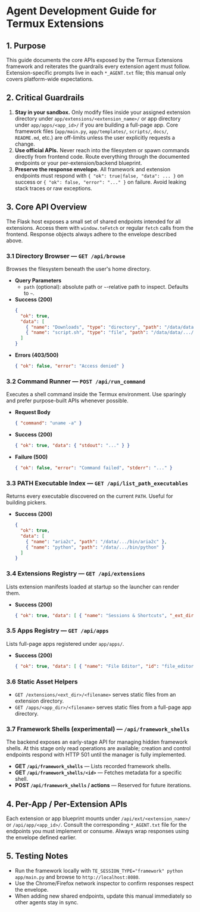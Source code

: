 # Agent Development Guide for Termux Extensions

## 1. Purpose

This guide documents the core APIs exposed by the Termux Extensions framework and reiterates the guardrails every extension agent must follow. Extension-specific prompts live in each `*_AGENT.txt` file; this manual only covers platform-wide expectations.

## 2. Critical Guardrails

1. **Stay in your sandbox.** Only modify files inside your assigned extension directory under `app/extensions/<extension_name>/` or app directory under `app/apps/<app_id>/` if you are building a full-page app. Core framework files (`app/main.py`, `app/templates/`, `scripts/`, `docs/`, `README.md`, etc.) are off-limits unless the user explicitly requests a change.
2. **Use official APIs.** Never reach into the filesystem or spawn commands directly from frontend code. Route everything through the documented endpoints or your per-extension/backend blueprint.
3. **Preserve the response envelope.** All framework and extension endpoints must respond with `{ "ok": true|false, "data": ... }` on success or `{ "ok": false, "error": "..." }` on failure. Avoid leaking stack traces or raw exceptions.

## 3. Core API Overview

The Flask host exposes a small set of shared endpoints intended for all extensions. Access them with `window.teFetch` or regular `fetch` calls from the frontend. Response objects always adhere to the envelope described above.

### 3.1 Directory Browser — `GET /api/browse`
Browses the filesystem beneath the user's home directory.

- **Query Parameters**
  - `path` (optional): absolute path or `~`-relative path to inspect. Defaults to `~`.
- **Success (200)**
  ```json
  {
    "ok": true,
    "data": [
      { "name": "Downloads", "type": "directory", "path": "/data/data/.../Downloads" },
      { "name": "script.sh", "type": "file", "path": "/data/data/.../script.sh" }
    ]
  }
  ```
- **Errors (403/500)**
  ```json
  { "ok": false, "error": "Access denied" }
  ```

### 3.2 Command Runner — `POST /api/run_command`
Executes a shell command inside the Termux environment. Use sparingly and prefer purpose-built APIs whenever possible.

- **Request Body**
  ```json
  { "command": "uname -a" }
  ```
- **Success (200)**
  ```json
  { "ok": true, "data": { "stdout": "..." } }
  ```
- **Failure (500)**
  ```json
  { "ok": false, "error": "Command failed", "stderr": "..." }
  ```

### 3.3 PATH Executable Index — `GET /api/list_path_executables`
Returns every executable discovered on the current `PATH`. Useful for building pickers.

- **Success (200)**
  ```json
  {
    "ok": true,
    "data": [
      { "name": "aria2c", "path": "/data/.../bin/aria2c" },
      { "name": "python", "path": "/data/.../bin/python" }
    ]
  }
  ```

### 3.4 Extensions Registry — `GET /api/extensions`
Lists extension manifests loaded at startup so the launcher can render them.

- **Success (200)**
  ```json
  { "ok": true, "data": [ { "name": "Sessions & Shortcuts", "_ext_dir": "sessions_and_shortcuts", ... } ] }
  ```

### 3.5 Apps Registry — `GET /api/apps`
Lists full-page apps registered under `app/apps/`.

- **Success (200)**
  ```json
  { "ok": true, "data": [ { "name": "File Editor", "id": "file_editor", ... } ] }
  ```

### 3.6 Static Asset Helpers
- `GET /extensions/<ext_dir>/<filename>` serves static files from an extension directory.
- `GET /apps/<app_dir>/<filename>` serves static files from a full-page app directory.

### 3.7 Framework Shells (experimental) — `/api/framework_shells`
The backend exposes an early-stage API for managing hidden framework shells. At this stage only read operations are available; creation and control endpoints respond with HTTP 501 until the manager is fully implemented.

- **GET `/api/framework_shells`** — Lists recorded framework shells.
- **GET `/api/framework_shells/<id>`** — Fetches metadata for a specific shell.
- **POST `/api/framework_shells` / actions** — Reserved for future iterations.


## 4. Per-App / Per-Extension APIs

Each extension or app blueprint mounts under `/api/ext/<extension_name>/` or `/api/app/<app_id>/`. Consult the corresponding `*_AGENT.txt` file for the endpoints you must implement or consume. Always wrap responses using the envelope defined earlier.

## 5. Testing Notes

- Run the framework locally with `TE_SESSION_TYPE="framework" python app/main.py` and browse to `http://localhost:8080`.
- Use the Chrome/Firefox network inspector to confirm responses respect the envelope.
- When adding new shared endpoints, update this manual immediately so other agents stay in sync.
